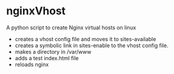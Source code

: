 # nginxVhost
A python script to create Nginx virtual hosts on linux

  - creates a vhost config file and moves it to sites-available
  - creates a symbolic link in sites-enable to the vhost config file.
  - makes a directory in /var/www
  - adds a test index.html file
  - reloads nginx
